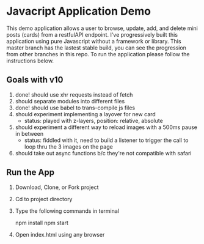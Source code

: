 # Javacript Application Demo
This demo application allows a user to browse, update, add, and delete mini posts (cards) from a restfulAPI endpoint. I've progressively built this application using pure Javascript without a framework or library. This master branch has the lastest stable build, you can see the progression from other branches in this repo. To run the application please follow the instructions below. 

## Goals with v10

1. done! should use xhr requests instead of fetch
2. should separate modules into different files
3. done! should use babel to trans-compile js files
4. should experiment implementing a layover for new card
	* status: played with z-layers, position: relative, absolute
5. should experiment a different way to reload images with a 500ms pause in between
	* status: fiddled with it, need to build a listener to trigger the call to loop thru the 3 images on the page
6. should take out async functions b/c they're not compatible with safari	

## Run the App

1. Download, Clone, or Fork project
2. Cd to project directory
2. Type the following commands in terminal 

    npm install
    npm start

3. Open index.html using any browser
